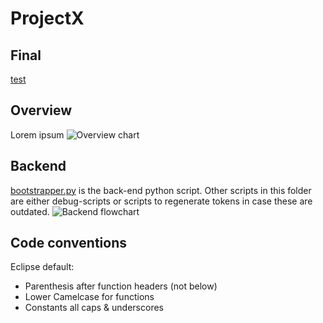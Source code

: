 # ProjectX

## Final
[test](Final)

## Overview
Lorem ipsum
![Overview chart](https://i.imgur.com/Z7YOUQ6.png)

## Backend
[bootstrapper.py](Backend/bootstrapper.py) is the back-end python script. Other scripts in this folder are either debug-scripts or scripts to regenerate tokens in case these are outdated.
![Backend flowchart](https://i.imgur.com/xDnhAh0.png)

## Code conventions
Eclipse default:
* Parenthesis after function headers (not below)
* Lower Camelcase for functions
* Constants all caps & underscores
